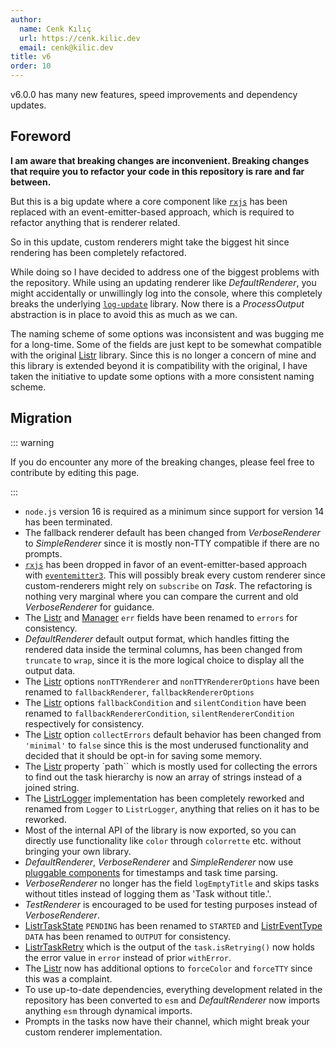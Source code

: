 ```yaml
---
author:
  name: Cenk Kılıç
  url: https://cenk.kilic.dev
  email: cenk@kilic.dev
title: v6
order: 10
---
```


<Badge><FontIcon icon="mdi:tag-text-outline"/>v6.0.0</Badge> has many new features, speed improvements and dependency updates.

<!-- more -->

## Foreword

**I am aware that breaking changes are inconvenient. Breaking changes that require you to refactor your code in this repository is rare and far between.**

But this is a big update where a core component like [`rxjs`](https://npmjs.com/rxjs) has been replaced with an event-emitter-based approach, which is required to refactor anything that is renderer related.

So in this update, custom renderers might take the biggest hit since rendering has been completely refactored.

While doing so I have decided to address one of the biggest problems with the repository. While using an updating renderer like _DefaultRenderer_, you might accidentally or unwillingly log into the console, where this completely breaks the underlying [`log-update`](https://npmjs.com/log-update) library. Now there is a _ProcessOutput_ abstraction is in place to avoid this as much as we can.

The naming scheme of some options was inconsistent and was bugging me for a long-time. Some of the fields are just kept to be somewhat compatible with the original [Listr](https://github.com/SamVerschueren/listr) library. Since this is no longer a concern of mine and this library is extended beyond it is compatibility with the original, I have taken the initiative to update some options with a more consistent naming scheme.

## Migration

::: warning

If you do encounter any more of the breaking changes, please feel free to contribute by editing this page.

:::

- `node.js` version 16 is required as a minimum since support for version 14 has been terminated.
- The fallback renderer default has been changed from _VerboseRenderer_ to _SimpleRenderer_ since it is mostly non-TTY compatible if there are no prompts.
- [`rxjs`](https://npmjs.com/rxjs) has been dropped in favor of an event-emitter-based approach with [`eventemitter3`](https://npmjs.com/eventemitter3). This will possibly break every custom renderer since custom-renderers might rely on `subscribe` on _Task_. The refactoring is nothing very marginal where you can compare the current and old _VerboseRenderer_ for guidance.
- The [Listr](/api/classes/Listr.html) and [Manager](/api/classes/Manager.html) `err` fields have been renamed to `errors` for consistency.
- _DefaultRenderer_ default output format, which handles fitting the rendered data inside the terminal columns, has been changed from `truncate` to `wrap`, since it is the more logical choice to display all the output data.
- The [Listr](/api/classes/Listr.html) options `nonTTYRenderer` and `nonTTYRendererOptions` have been renamed to `fallbackRenderer`, `fallbackRendererOptions`
- The [Listr](/api/classes/Listr.html) options `fallbackCondition` and `silentCondition` have been renamed to `fallbackRendererCondition`, `silentRendererCondition` respectively for consistency.
- The [Listr](/api/classes/Listr.html) option `collectErrors` default behavior has been changed from `'minimal'` to `false` since this is the most underused functionality and decided that it should be opt-in for saving some memory.
- The [Listr](/api/classes/Listr.html) property `path`` which is mostly used for collecting the errors to find out the task hierarchy is now an array of strings instead of a joined string.
- The [ListrLogger](/api/classes/ListrLogger.html) implementation has been completely reworked and renamed from `Logger` to `ListrLogger`, anything that relies on it has to be reworked.
- Most of the internal API of the library is now exported, so you can directly use functionality like `color` through `colorrette` etc. without bringing your own library.
- _DefaultRenderer_, _VerboseRenderer_ and _SimpleRenderer_ now use [pluggable components](/renderer/logger.html#presets) for timestamps and task time parsing.
- _VerboseRenderer_ no longer has the field `logEmptyTitle` and skips tasks without titles instead of logging them as 'Task without title.'.
- _TestRenderer_ is encouraged to be used for testing purposes instead of _VerboseRenderer_.
- [ListrTaskState](/api/enums/ListrTaskState.html) `PENDING` has been renamed to `STARTED` and [ListrEventType](/api/enums/ListrTaskEventType.html) `DATA` has been renamed to `OUTPUT` for consistency.
- [ListrTaskRetry](/api/interfaces/ListrTaskRetry.html) which is the output of the `task.isRetrying()` now holds the error value in `error` instead of prior `withError`.
- The [Listr](/api/classes/Listr.html) now has additional options to `forceColor` and `forceTTY` since this was a complaint.
- To use up-to-date dependencies, everything development related in the repository has been converted to `esm` and _DefaultRenderer_ now imports anything `esm` through dynamical imports.
- Prompts in the tasks now have their channel, which might break your custom renderer implementation.
